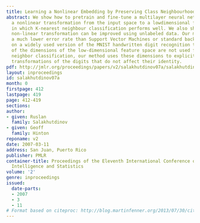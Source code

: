 ```yaml
---
title: Learning a Nonlinear Embedding by Preserving Class Neighbourhood Structure
abstract: We show how to pretrain and fine-tune a multilayer neural network to learn
  a nonlinear transformation from the input space to a lowdimensional feature space
  in which K-nearest neighbour classification performs well. We also show how the
  non-linear transformation can be improved using unlabeled data. Our method achieves
  a much lower error rate than Support Vector Machines or standard backpropagation
  on a widely used version of the MNIST handwritten digit recognition task. If some
  of the dimensions of the low-dimensional feature space are not used for nearest
  neighbor classification, our method uses these dimensions to explicitly represent
  transformations of the digits that do not affect their identity.
pdf: http://jmlr.org/proceedings/papers/v2/salakhutdinov07a/salakhutdinov07a.pdf
layout: inproceedings
id: salakhutdinov07a
month: 0
firstpage: 412
lastpage: 419
page: 412-419
sections: 
author:
- given: Ruslan
  family: Salakhutdinov
- given: Geoff
  family: Hinton
reponame: v2
date: 2007-03-11
address: San Juan, Puerto Rico
publisher: PMLR
container-title: Proceedings of the Eleventh International Conference on Artificial
  Intelligence and Statistics
volume: '2'
genre: inproceedings
issued:
  date-parts:
  - 2007
  - 3
  - 11
# Format based on citeproc: http://blog.martinfenner.org/2013/07/30/citeproc-yaml-for-bibliographies/
---
```

